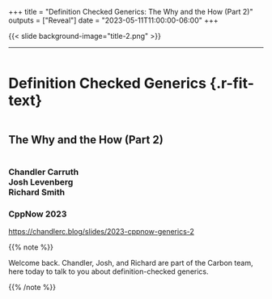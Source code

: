 +++
title = "Definition Checked Generics: The Why and the How (Part 2)"
outputs = ["Reveal"]
date = "2023-05-11T11:00:00-06:00"
+++

{{< slide background-image="title-2.png" >}}

---

<div class="r-stretch" style="display: flex; flex-direction: column; justify-content: center">

# Definition Checked Generics {.r-fit-text}

## The Why and the How (Part 2)

</div>
<div class="col-container"><div class="col-4">

### Chandler Carruth <br/> Josh Levenberg <br/> Richard Smith

</div><div class="col right">

### CppNow 2023

</div></div>
<div class="right">

https://chandlerc.blog/slides/2023-cppnow-generics-2

</div>

{{% note %}}

Welcome back.
Chandler, Josh, and Richard are part of the Carbon team, here today to talk to
you about definition-checked generics.

{{% /note %}}
